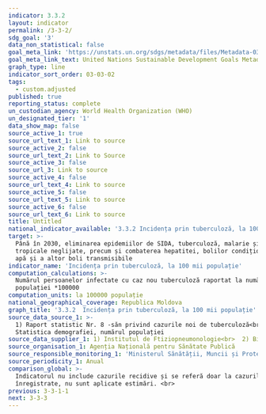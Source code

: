 ```yaml
---
indicator: 3.3.2
layout: indicator
permalink: /3-3-2/
sdg_goal: '3'
data_non_statistical: false
goal_meta_link: 'https://unstats.un.org/sdgs/metadata/files/Metadata-03-03-02.pdf'
goal_meta_link_text: United Nations Sustainable Development Goals Metadata (PDF 61 KB)
graph_type: line
indicator_sort_order: 03-03-02
tags:
  - custom.adjusted
published: true
reporting_status: complete
un_custodian_agency: World Health Organization (WHO)
un_designated_tier: '1'
data_show_map: false
source_active_1: true
source_url_text_1: Link to source
source_active_2: false
source_url_text_2: Link to Source
source_active_3: false
source_url_3: Link to source
source_active_4: false
source_url_text_4: Link to source
source_active_5: false
source_url_text_5: Link to source
source_active_6: false
source_url_text_6: Link to source
title: Untitled
national_indicator_available: '3.3.2 Incidența prin tuberculoză, la 100 mii populație'
target: >-
  Până în 2030, eliminarea epidemiilor de SIDA, tuberculoză, malarie și boli
  tropicale neglijate, precum și combaterea hepatitei, bolilor condiționate de
  apă și a altor boli transmisibile
indicator_name: 'Incidența prin tuberculoză, la 100 mii populație'
computation_calculations: >-
  Numărul persoanelor infectate cu caz nou tuberculoză raportat la numărul
  populației *100000
computation_units: la 100000 populație
national_geographical_coverage: Republica Moldova
graph_title: '3.3.2  Incidența prin tuberculoză, la 100 mii populație'
source_data_source_1: >-
  1) Raport statistic Nr. 8 -săn privind cazurile noi de tuberculoză<br>  2)
  Statistica demografiei, numărul populației
source_data_supplier_1: 1) Institutul de Ftiziopneumonologie<br>  2) Biroul Național de Statistică
source_organisation_1: Agenția Națională pentru Sănătate Publică
source_responsible_monitoring_1: 'Ministerul Sănătății, Muncii și Protecției Sociale'
source_periodicity_1: Anual
comparison_global: >-
  Indicatorul nu include cazurile recidive și se referă doar la cazurile noi
  înregistrate, nu sunt aplicate estimări. <br>  
previous: 3-3-1-1
next: 3-3-3
---
```

